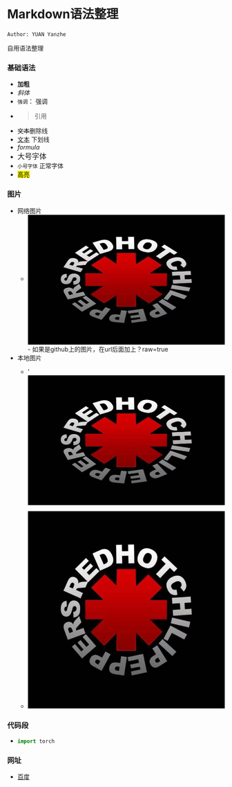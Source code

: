# Markdown语法整理
`Author: YUAN Yanzhe`

自用语法整理
### 基础语法
- **加粗** 
- *斜体* 
- `强调`： 强调
- >引用 
- ~~文本~~删除线
- <u>文本</u> 下划线
- $formula$
- <big>大号字体</big> 
- <small>小号字体</small> 正常字体
- <mark>高亮</mark>

### 图片
- 网络图片
   - <img src='https://github.com/Jackthebighead/techs/blob/master/markdown/pic_example.jpeg?raw=true' width = "500" height = "300" alt="d" align=center />
      -  如果是github上的图片，在url后面加上？raw=true
- 本地图片
   - '<img src="pic_example.jpeg" width = "500" height = "300" alt="d" align=center />
  
   - ![pic_example.jpeg](pic_example.jpeg)
  

### 代码段
- ```python
  import torch
  ```

### 网址
- [百度](www.baidu.com)
